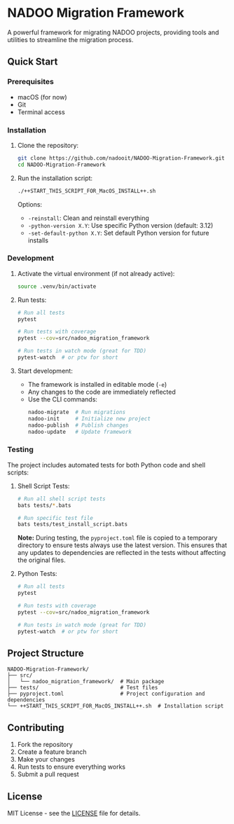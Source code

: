 # NADOO Migration Framework

A powerful framework for migrating NADOO projects, providing tools and utilities to streamline the migration process.

## Quick Start

### Prerequisites
- macOS (for now)
- Git
- Terminal access

### Installation

1. Clone the repository:
   ```bash
   git clone https://github.com/nadooit/NADOO-Migration-Framework.git
   cd NADOO-Migration-Framework
   ```

2. Run the installation script:
   ```bash
   ./++START_THIS_SCRIPT_FOR_MacOS_INSTALL++.sh
   ```

   Options:
   - `-reinstall`: Clean and reinstall everything
   - `-python-version X.Y`: Use specific Python version (default: 3.12)
   - `-set-default-python X.Y`: Set default Python version for future installs

### Development

1. Activate the virtual environment (if not already active):
   ```bash
   source .venv/bin/activate
   ```

2. Run tests:
   ```bash
   # Run all tests
   pytest

   # Run tests with coverage
   pytest --cov=src/nadoo_migration_framework

   # Run tests in watch mode (great for TDD)
   pytest-watch  # or ptw for short
   ```

3. Start development:
   - The framework is installed in editable mode (`-e`)
   - Any changes to the code are immediately reflected
   - Use the CLI commands:
     ```bash
     nadoo-migrate  # Run migrations
     nadoo-init     # Initialize new project
     nadoo-publish  # Publish changes
     nadoo-update   # Update framework
     ```

### Testing

The project includes automated tests for both Python code and shell scripts:

1. Shell Script Tests:
   ```bash
   # Run all shell script tests
   bats tests/*.bats

   # Run specific test file
   bats tests/test_install_script.bats
   ```

   **Note:** During testing, the `pyproject.toml` file is copied to a temporary directory to ensure tests always use the latest version. This ensures that any updates to dependencies are reflected in the tests without affecting the original files.

2. Python Tests:
   ```bash
   # Run all tests
   pytest

   # Run tests with coverage
   pytest --cov=src/nadoo_migration_framework

   # Run tests in watch mode (great for TDD)
   pytest-watch  # or ptw for short
   ```

## Project Structure

```
NADOO-Migration-Framework/
├── src/
│   └── nadoo_migration_framework/  # Main package
├── tests/                          # Test files
├── pyproject.toml                  # Project configuration and dependencies
└── ++START_THIS_SCRIPT_FOR_MacOS_INSTALL++.sh  # Installation script
```

## Contributing

1. Fork the repository
2. Create a feature branch
3. Make your changes
4. Run tests to ensure everything works
5. Submit a pull request

## License

MIT License - see the [LICENSE](LICENSE) file for details.
